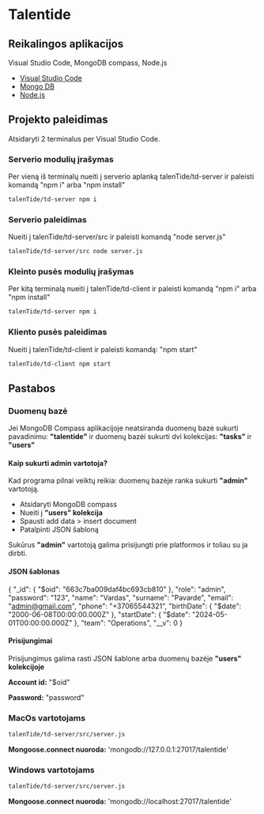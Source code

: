 # Talentide

## Reikalingos aplikacijos

Visual Studio Code, MongoDB compass, Node.js

- [Visual Studio Code](https://code.visualstudio.com/download)
- [Mongo DB](https://www.mongodb.com/docs/compass/current/install/)
- [Node.js](https://nodejs.org/en/download/current)

## Projekto paleidimas

Atsidaryti 2 terminalus per Visual Studio Code.

### Serverio modulių įrašymas

Per vieną iš terminalų nueiti į serverio aplanką talenTide/td-server ir paleisti komandą "npm i" arba "npm install"

```bash
talenTide/td-server npm i
```

### Serverio paleidimas

Nueiti į talenTide/td-server/src ir paleisti komandą "node server.js"

```bash
talenTide/td-server/src node server.js
```

### Kleinto pusės modulių įrašymas

Per kitą terminalą nueiti į talenTide/td-client ir paleisti komandą "npm i" arba "npm install"

```bash
talenTide/td-server npm i
```

### Kliento pusės paleidimas

Nueiti į talenTide/td-client ir paleisti komandą: "npm start"

```bash
talenTide/td-client npm start
```

## Pastabos

### Duomenų bazė

Jei MongoDB Compass aplikacijoje neatsiranda duomenų bazė sukurti pavadinimu: **"talentide"** ir duomenų bazėi sukurti dvi kolekcijas: **"tasks"** ir **"users"**

#### Kaip sukurti admin vartotoja?

Kad programa pilnai veiktų reikia: duomenų bazėje ranka sukurti **"admin"** vartotoją.

- Atsidaryti MongoDB compass
- Nueiti į **"users" kolekcija**
- Spausti add data > insert document
- Patalpinti JSON šabloną

Sukūrus **"admin"** vartotoją galima prisijungti prie platformos ir toliau su ja dirbti.

#### JSON šablonas

{
"\_id": {
"$oid": "663c7ba009daf4bc693cb810"
  },
  "role": "admin",
  "password": "123",
  "name": "Vardas",
  "surname": "Pavarde",
  "email": "admin@gmail.com",
  "phone": "+37065544321",
  "birthDate": {
    "$date": "2000-06-08T00:00:00.000Z"
},
"startDate": {
"$date": "2024-05-01T00:00:00.000Z"
},
"team": "Operations",
"\_\_v": 0
}

#### Prisijungimai

Prisijungimus galima rasti JSON šablone arba duomenų bazėje **"users" kolekcijoje**

**Account id:** "$oid"

**Password:** "password"

### MacOs vartotojams

```bash
talenTide/td-server/src/server.js
```

**Mongoose.connect nuoroda:** 'mongodb://127.0.0.1:27017/talentide'

### Windows vartotojams

```bash
talenTide/td-server/src/server.js
```

**Mongoose.connect nuoroda:** 'mongodb://localhost:27017/talentide'

